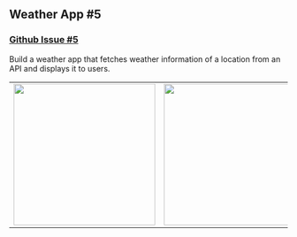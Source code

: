 ## Weather App #5

### [Github Issue #5](https://github.com/Prodigy-InfoTech/Android-Development-Projects/issues/5)

Build a weather app that fetches weather information of a location from an API and displays it to users.

<table width=100%>
<tr>
<td>
  <img src="https://github.com/samcasmmm/Android-Development-Projects/assets/87710112/a2a83a9a-e6a7-4fe2-977b-7a789b4daf5a" width="256"/>
</td>
<td>
  <img src="https://github.com/samcasmmm/Android-Development-Projects/assets/87710112/1b355ca7-a175-44ef-a66e-ced040b3e797" width="256" />
</td>
</tr>
<table>
